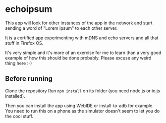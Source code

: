 # echoipsum

This app will look for other instances of the app in the network and start sending a word of "Lorem ipsum" to each other server.

It is a certified app experimenting with mDNS and echo servers and all that stuff in Firefox OS.

It's very simple and it's more of an exercise for me to learn than a very good example of how this should be done probably. Please excuse any weird thing here :-)

## Before running

Clone the repository
Run `npm install` on its folder (you need node.js or io.js installed).

Then you can install the app using WebIDE or install-to-adb for example. You need to run this on a phone as the simulator doesn't seem to let you do the cool stuff.
